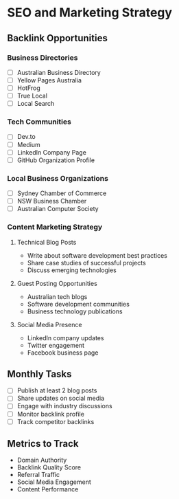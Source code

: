 # SEO and Marketing Strategy

## Backlink Opportunities

### Business Directories

- [ ] Australian Business Directory
- [ ] Yellow Pages Australia
- [ ] HotFrog
- [ ] True Local
- [ ] Local Search

### Tech Communities

- [ ] Dev.to
- [ ] Medium
- [ ] LinkedIn Company Page
- [ ] GitHub Organization Profile

### Local Business Organizations

- [ ] Sydney Chamber of Commerce
- [ ] NSW Business Chamber
- [ ] Australian Computer Society

### Content Marketing Strategy

1. Technical Blog Posts

   - Write about software development best practices
   - Share case studies of successful projects
   - Discuss emerging technologies

2. Guest Posting Opportunities

   - Australian tech blogs
   - Software development communities
   - Business technology publications

3. Social Media Presence
   - LinkedIn company updates
   - Twitter engagement
   - Facebook business page

## Monthly Tasks

- [ ] Publish at least 2 blog posts
- [ ] Share updates on social media
- [ ] Engage with industry discussions
- [ ] Monitor backlink profile
- [ ] Track competitor backlinks

## Metrics to Track

- Domain Authority
- Backlink Quality Score
- Referral Traffic
- Social Media Engagement
- Content Performance
